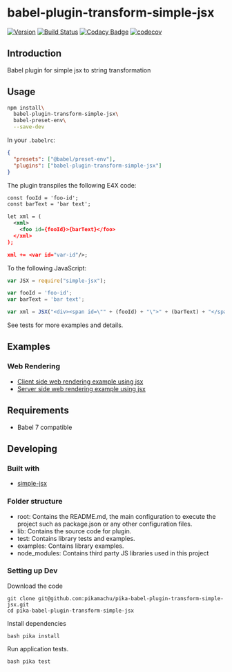 # babel-plugin-transform-simple-jsx

[![Version](https://img.shields.io/npm/v/babel-plugin-transform-simple-jsx.svg)](https://npmjs.org/package/babel-plugin-transform-simple-jsx)
[![Build Status](https://img.shields.io/travis/pikamachu/pika-babel-plugin-transform-simple-jsx/master.svg)](https://travis-ci.com/pikamachu/pika-babel-plugin-transform-simple-jsx)
[![Codacy Badge](https://api.codacy.com/project/badge/Grade/7a5d465f487e4f55a8e50e8201cc69b1)](https://www.codacy.com/project/antonio.marin.jimenez/pika-babel-plugin-transform-simple-jsx/dashboard?utm_source=github.com&amp;utm_medium=referral&amp;utm_content=pikamachu/pika-babel-plugin-transform-simple-jsx&amp;utm_campaign=Badge_Grade_Dashboard)
[![codecov](https://codecov.io/gh/pikamachu/pika-babel-plugin-transform-simple-jsx/branch/master/graph/badge.svg)](https://codecov.io/gh/pikamachu/pika-babel-plugin-transform-simple-jsx)

## Introduction

Babel plugin for simple jsx to string transformation

## Usage

``` bash
npm install\
  babel-plugin-transform-simple-jsx\
  babel-preset-env\
  --save-dev
```

In your `.babelrc`:

``` json
{
  "presets": ["@babel/preset-env"],
  "plugins": ["babel-plugin-transform-simple-jsx"]
}
```

The plugin transpiles the following E4X code:

``` xml
const fooId = 'foo-id';
const barText = 'bar text';

let xml = (
  <xml>
    <foo id={fooId}>{barText}</foo>
  </xml>
);

xml += <var id="var-id"/>;
```

To the following JavaScript:

``` js
var JSX = require("simple-jsx");

var fooId = 'foo-id';
var barText = 'bar text';

var xml = JSX("<div><span id=\"" + (fooId) + "\">" + (barText) + "</span></div>");

```

See tests for more examples and details.

## Examples

### Web Rendering

* [Client side web rendering example using jsx](./examples/web-rendering/client-side/README.md)
* [Server side web rendering example using jsx](./examples/web-rendering/server-side/README.md)


## Requirements

- Babel 7 compatible

## Developing

### Built with

* [simple-jsx](https://github.com/pikamachu/pika-simple-jsx)

### Folder structure

* root: Contains the README.md, the main configuration to execute the project such as package.json or any other configuration files.
* lib: Contains the source code for plugin.
* test: Contains library tests and examples.
* examples: Contains library examples.
* node_modules: Contains third party JS libraries used in this project

### Setting up Dev

Download the code

```shell
git clone git@github.com:pikamachu/pika-babel-plugin-transform-simple-jsx.git
cd pika-babel-plugin-transform-simple-jsx
```

Install dependencies

```shell
bash pika install
```

Run application tests.

```shell
bash pika test
```
